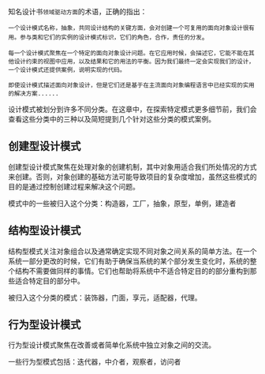 知名设计书`领域驱动方面`的术语，正确的指出：

`一个设计模式名称，抽象，共同设计结构的关键方面，会对创建一个可复用的面向对象设计很有用。参与类和它们的实例的设计模式标识，它们的角色，合作，责任的分发`。

`每一个设计模式聚焦在一个特定的面向对象设计问题。在它应用时候，会描述它，它能不能在其他设计约束的视图中应用，以及结果和它的用法的平衡。因为我们最终一定会实现我们的设计，一个设计模式还提供案例，说明实现的代码。`

`即使设计模式描述面向对象设计，但是它们还是基于在主流面向对象编程语言中已经实现的实用的解决方案......`

设计模式被划分到许多不同分类。在这章中，在探索特定模式更多细节前，我们会查看这些分类中的三种以及简短提到几个针对这些分类的模式案例。

## 创建型设计模式

创建型设计模式聚焦在处理对象的创建机制，其中对象用适合我们所处情况的方式来创建。否则，对象创建的基础方法可能导致项目的复杂度增加，虽然这些模式的目的是通过控制创建过程来解决这个问题。

模式中的一些被归入这个分类：构造器，工厂，抽象，原型，单例，建造者

## 结构型设计模式

结构型模式关注对象组合以及通常确定实现不同对象之间关系的简单方法。在一个系统一部分更改的时候，它们有助于确保当系统的某个部分发生变化时，系统的整个结构不需要做同样的事情。它们也帮助将系统中不适合特定目的的部分重构到那些适合特定目的部分中。

被归入这个分类的模式：装饰器，门面，享元，适配器，代理。

## 行为型设计模式

行为型设计模式聚焦在改善或者简单化系统中独立对象之间的交流。

一些行为型模式包括：迭代器，中介者，观察者，访问者